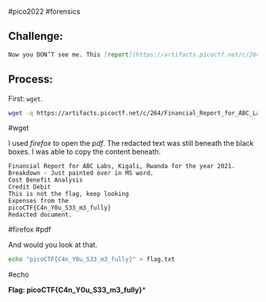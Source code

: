 #pico2022 #forensics 

## Challenge:
```md
Now you DON’T see me. This [report](https://artifacts.picoctf.net/c/264/Financial_Report_for_ABC_Labs.pdf) has some critical data in it, some of which have been redacted correctly, while some were not. Can you find an important key that was not redacted properly?
```

## Process:
First: ```wget```.
```bash
wget -q https://artifacts.picoctf.net/c/264/Financial_Report_for_ABC_Labs.pdf
```
#wget 

I used *firefox* to open the *pdf*. The redacted text was still beneath the black boxes. I was able to copy the content beneath.
```
Financial Report for ABC Labs, Kigali, Rwanda for the year 2021.  
Breakdown - Just painted over in MS word.  
Cost Benefit Analysis  
Credit Debit  
This is not the flag, keep looking  
Expenses from the  
picoCTF{C4n_Y0u_S33_m3_fully}  
Redacted document.
```
#firefox #pdf

And would you look at that.
```bash
echo "picoCTF{C4n_Y0u_S33_m3_fully}" > flag.txt
```
#echo 

**Flag: picoCTF{C4n_Y0u_S33_m3_fully}***
